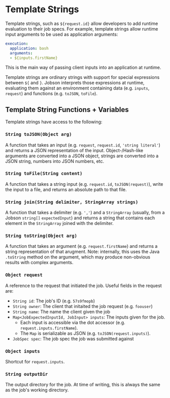 # Template Strings

Template strings, such as `${request.id}` allow developers to add
runtime evaluation to their job specs. For example, template strings
allow runtime input arguments to be used as application arguments:

```yaml
execution:
  application: bash
  arguments:
  - ${inputs.firstName}
```

This is the main way of passing client inputs into an application at
runtime.

Template strings are ordinary strings with support for special
expressions between `${` and `}`. Jobson interprets those expressions
at runtime, evaluating them against an environment containing data
(e.g. `inputs`, `request`) and functions (e.g. `toJSON`, `toFile`). 

## Template String Functions + Variables

Template strings have access to the following:


### `String toJSON(Object arg)`

A function that takes an input (e.g. `request`, `request.id`, `'string
literal'`) and returns a JSON representation of the
input. Object-/Hash-like arguments are converted into a JSON object,
strings are converted into a JSON string, numbers into JSON numbers,
etc.


### `String toFile(String content)`

A function that takes a string input (e.g. `request.id`,
`toJSON(request)`), write the input to a file, and returns an absolute
path to that file.


### `String join(String delimiter, StringArray strings)`

A function that takes a delimiter (e.g. `','`) and a `StringArray`
(usually, from a Jobson `string[]` `expectedInput`) and returns a
string that contains each element in the `StringArray` joined with the
delimiter.


### `String toString(Object arg)`

A function that takes an argument (e.g. `request.firstName`) and
returns a string representation of that arugment. Note: internally,
this uses the Java `.toString` method on the argument, which may
produce non-obvious results with complex arguments.


### `Object request`

A reference to the request that initiated the job. Useful fields in
the request are:

- `String id`: The job's ID (e.g. `57s9fmopb`)
- `String owner`: The client that initaited the job request
  (e.g. `foouser`)
- `String name`: The name the client given the job
- `Map<JobExpectedInputId, JobInput> inputs`: The inputs given for the
  job. 
  - Each input is accessible via the dot accessor
  (e.g. `request.inputs.firstName`).
  - The `Map` is serializable as JSON (e.g. `toJSON(request.inputs)`).
- `JobSpec spec`: The job spec the job was submitted against

### `Object inputs`

Shortcut for `request.inputs`.


### `String outputDir`

The output directory for the job. At time of writing, this is always
the same as the job's working directory.
